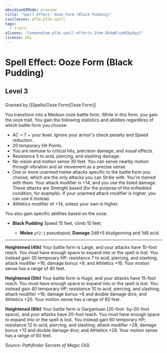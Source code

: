 ```yaml
---
obsidianUIMode: preview
title: "Spell Effect: Ooze Form (Black Pudding)"
cssclasses: pf2e,pf2e-spell
tags:
  - trait/
aliases: "Compendium.pf2e.spell-effects.Item.EKdqKCuyWSkpXpyJ"
license: OGL
---
```

# Spell Effect: Ooze Form (Black Pudding)
## Level 3
### 






Granted by [[Spells/Ooze Form|Ooze Form]]

You transform into a Medium ooze battle form. While in this form, you gain the ooze trait. You gain the following statistics and abilities regardless of which battle form you choose:

*   AC = 7 + your level. Ignore your armor's check penalty and Speed reduction.
*   20 temporary Hit Points.
*   You are immune to critical hits, precision damage, and visual effects.
*   Resistance 5 to acid, piercing, and slashing damage.
*   No vision and motion sense 30 feet. You can sense nearby motion through vibration and air movement as a precise sense.
*   One or more unarmed melee attacks specific to the battle form you choose, which are the only attacks you can Strike with. You're trained with them. Your attack modifier is +14, and you use the listed damage. These attacks are Strength based (for the purpose of the enfeebled condition, for example). If your unarmed attack modifier is higher, you can use it instead.
*   Athletics modifier of +14, unless your own is higher.

You also gain specific abilities based on the ooze:

*   **Black Pudding** Speed 15 feet, climb 15 feet;
    
    *   **Melee** `pf2:1` pseudopod, **Damage** 2d6+5 bludgeoning and 1d8 acid.

* * *

**Heightened (4th)** Your battle form is Large, and your attacks have 10-foot reach. You must have enough space to expand into or the spell is lost. You instead gain 30 temporary HP; resistance 7 to acid, piercing, and slashing; attack modifier +16; damage bonus +9; and Athletics +16. Your motion sense has a range of 40 feet.

**Heightened (5th)** Your battle form is Huge, and your attacks have 15-foot reach. You must have enough space to expand into or the spell is lost. You instead gain 40 temporary HP; resistance 10 to acid, piercing, and slashing; attack modifier +18; damage bonus +6 and double damage dice; and Athletics +20. Your motion sense has a range of 60 feet.

**Heightened (8th)** Your battle form is Gargantuan (20-foot- by-20-foot space), and your attacks have 20-foot reach. You must have enough space to expand into or the spell is lost. You instead gain 60 temporary HP; resistance 12 to acid, piercing, and slashing; attack modifier +28; damage bonus +13 and double damage dice; and Athletics +29. Your motion sense has a range of 60 feet.

*Source: Pathfinder Secrets of Magic*
*OGL*